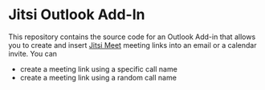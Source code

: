 # Jitsi Outlook Add-In

This repository contains the source code for an Outlook Add-in that allows you to create and insert [Jitsi Meet](meet.jit.si) meeting links into an email or a calendar invite. You can
* create a meeting link using a specific call name
* create a meeting link using a random call name


